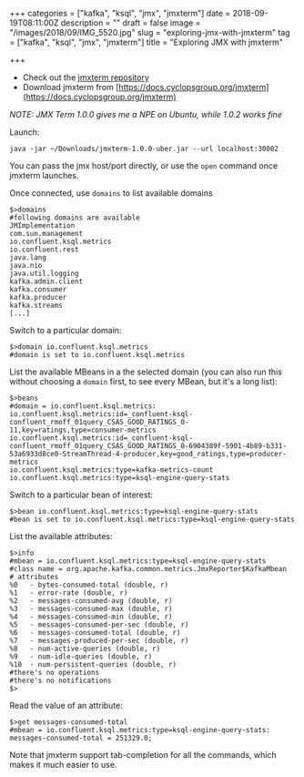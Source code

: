 +++
categories = ["kafka", "ksql", "jmx", "jmxterm"]
date = 2018-09-19T08:11:00Z
description = ""
draft = false
image = "/images/2018/09/IMG_5520.jpg"
slug = "exploring-jmx-with-jmxterm"
tag = ["kafka", "ksql", "jmx", "jmxterm"]
title = "Exploring JMX with jmxterm"

+++

* Check out the [jmxterm repository](https://github.com/jiaqi/jmxterm/)
* Download jmxterm from [https://docs.cyclopsgroup.org/jmxterm](https://docs.cyclopsgroup.org/jmxterm)

<!--more-->

_NOTE: JMX Term 1.0.0 gives me a NPE on Ubuntu, while 1.0.2 works fine_

Launch: 

    java -jar ~/Downloads/jmxterm-1.0.0-uber.jar --url localhost:30002

You can pass the jmx host/port directly, or use the `open` command once jmxterm launches. 

Once connected, use `domains` to list available domains

    $>domains
    #following domains are available
    JMImplementation
    com.sun.management
    io.confluent.ksql.metrics
    io.confluent.rest
    java.lang
    java.nio
    java.util.logging
    kafka.admin.client
    kafka.consumer
    kafka.producer
    kafka.streams
    [...]

Switch to a particular domain: 

    $>domain io.confluent.ksql.metrics
    #domain is set to io.confluent.ksql.metrics

List the available MBeans in a the selected domain (you can also run this without choosing a `domain` first, to see every MBean, but it's a long list): 

    $>beans
    #domain = io.confluent.ksql.metrics:
    io.confluent.ksql.metrics:id=_confluent-ksql-confluent_rmoff_01query_CSAS_GOOD_RATINGS_0-11,key=ratings,type=consumer-metrics
    io.confluent.ksql.metrics:id=_confluent-ksql-confluent_rmoff_01query_CSAS_GOOD_RATINGS_0-6904389f-5901-4b89-b331-53a6933d8ce0-StreamThread-4-producer,key=good_ratings,type=producer-metrics
    io.confluent.ksql.metrics:type=kafka-metrics-count
    io.confluent.ksql.metrics:type=ksql-engine-query-stats

Switch to a particular bean of interest: 

    $>bean io.confluent.ksql.metrics:type=ksql-engine-query-stats
    #bean is set to io.confluent.ksql.metrics:type=ksql-engine-query-stats

List the available attributes: 

    $>info
    #mbean = io.confluent.ksql.metrics:type=ksql-engine-query-stats
    #class name = org.apache.kafka.common.metrics.JmxReporter$KafkaMbean
    # attributes
    %0   - bytes-consumed-total (double, r)
    %1   - error-rate (double, r)
    %2   - messages-consumed-avg (double, r)
    %3   - messages-consumed-max (double, r)
    %4   - messages-consumed-min (double, r)
    %5   - messages-consumed-per-sec (double, r)
    %6   - messages-consumed-total (double, r)
    %7   - messages-produced-per-sec (double, r)
    %8   - num-active-queries (double, r)
    %9   - num-idle-queries (double, r)
    %10  - num-persistent-queries (double, r)
    #there's no operations
    #there's no notifications
    $>

Read the value of an attribute: 

    $>get messages-consumed-total
    #mbean = io.confluent.ksql.metrics:type=ksql-engine-query-stats:
    messages-consumed-total = 251329.0;

Note that jmxterm support tab-completion for all the commands, which makes it much easier to use. 
